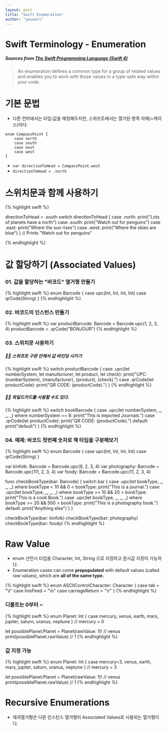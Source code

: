 ```yaml
---
layout: post
title: "Swift Enumeration"
author: "younari"
---
```


# Swift Terminology - Enumeration
##### Sources from [The Swift Programming Language (Swift 4)](https://developer.apple.com/library/content/documentation/Swift/Conceptual/Swift_Programming_Language/Enumerations.html)

> An enumeration defines a common type for a group of related values and enables you to work with those values in a type-safe way within your code.


# 기본 문법
- 다른 언어에서는 타입:값을 매칭해두지만, 스위프트에서는 열거된 항목 자체(=케이스)이다.

```
enum CompassPoint {    case north    case south    case east    case west}
```

- `var directionToHead = CompassPoint.west`- `directionToHead = .north`


# 스위치문과 함께 사용하기

{% highlight swift %}

directionToHead = .south
switch directionToHead {
case .north:
    print("Lots of planets have a north")
case .south:
    print("Watch out for penguins")
case .east:
    print("Where the sun rises")
case .west:
    print("Where the skies are blue")
}
// Prints "Watch out for penguins"

{% endhighlight %}


# 값 할당하기 (Associated Values)

### 01. 값을 할당하는 "바코드" 열거형 만들기

{% highlight swift %}
enum Barcode {
    case upc(Int, Int, Int, Int)
    case qrCode(String)
}
{% endhighlight %}

### 02. 바코드의 인스턴스 만들기

{% highlight swift %}
var productBarcode: Barcode = Barcode.upc(1, 2, 3, 4)
productBarcode = .qrCode("BONJOUR")
{% endhighlight %}


### 03. 스위치문 사용하기

##### 👋🏻 스위프트 구문 안에서 값 바인딩 시키기

{% highlight swift %}
switch productBarcode {
    case .upc(let numberSystem, let manufacturer, let product, let check):
    print("UPC: \(numberSystem), \(manufacturer), \(product), \(check).")
    case .qrCode(let productCode):
    print("QR CODE: \(productCode).")
}
{% endhighlight %}


##### 👋🏻 와일드카드를 사용할 수도 있다.

{% highlight swift %}
switch bookBarcode {
    case .upc(let numberSystem, _, _, _) where numberSystem == 8:
        print("This is imported Journals.")
    case .qrCode(let productCode):
        print("QR CODE: \(productCode).")
	default:
    print("default")
}
{% endhighlight %}


### 04. 예제: 바코드 첫번째 숫자로 책 타입을 구분해보기

{% highlight swift %}
enum Barcode {
    case upc(Int, Int, Int, Int)
    case qrCode(String)
}

var kinfolk: Barcode = Barcode.upc(8, 2, 3, 4)
var photography: Barcode = Barcode.upc(111, 2, 3, 4)
var foody: Barcode = Barcode.upc(11, 2, 3, 4)

func checkBookType(bar: Barcode) {
    switch bar {
    case .upc(let bookType, _, _, _) where bookType < 10 && 0 < bookType:
        print("This is a journal.")
    case .upc(let bookType, _, _, _) where bookType >= 10 && 20 > bookType:
        print("This is a cook Book.")
    case .upc(let bookType, _, _, _) where bookType >= 20 && 500 > bookType:
        print("This is a photography book.")
    default:
        print("Anything else")
    }
}

checkBookType(bar: kinfolk)
checkBookType(bar: photography)
checkBookType(bar: foody)
{% endhighlight %}

# Raw Value
- enum 선언시 타입을 Character, Int, String 으로 지정하고 원시값 지정이 가능하다.
- Enumeration cases can come **prepopulated** with default values (called raw values), which are **all of the same type.**

{% highlight swift %}
enum ASCIIControlCharacter: Character {
    case tab = "\t"
    case lineFeed = "\n"
    case carriageReturn = "\r"
}
{% endhighlight %}


### 디폴트는 0부터 ~

{% highlight swift %}
enum Planet: Int {
    case mercury, venus, earth, mars, jupiter, saturn, uranus, neptune
} // mercury = 0

let possiblePlanet:Planet = Planet(rawValue: 1)! // venus
print(possiblePlanet.rawValue) // 1
{% endhighlight %}

### 값 지정 가능

{% highlight swift %}
enum Planet: Int {
    case mercury=3, venus, earth, mars, jupiter, saturn, uranus, neptune
} // mercury = 3

let possiblePlanet:Planet = Planet(rawValue: 1)! // venus
print(possiblePlanet.rawValue) // 1
{% endhighlight %}


# Recursive Enumerations
- 재귀열거형은 다른 인스턴스 열거형이 Associated Values로 사용되는 열거형이다.
